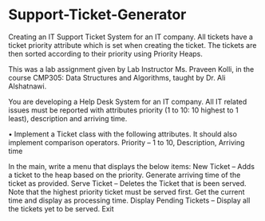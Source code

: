 # Support-Ticket-Generator
Creating an IT Support Ticket System for an IT company. All tickets have a ticket priority attribute which is set when creating the ticket. The tickets are then sorted according to their priority using Priority Heaps.

This was a lab assignment given by Lab Instructor Ms. Praveen Kolli, in the course CMP305: Data Structures and Algorithms, taught by Dr. Ali Alshatnawi.

You are developing a Help Desk System for an IT company. All IT related issues must be reported with attributes priority (1 to 10:  10 highest to 1 least), description and arriving time. 

•	Implement a Ticket class with the following attributes. It should also implement comparison operators.
    Priority – 1 to 10, Description, Arriving time

In the main, write a menu that displays the below items:
New Ticket – Adds a ticket to the heap based on the priority. Generate arriving time of the ticket as provided.
Serve Ticket – Deletes the Ticket that is been served. Note that the highest priority ticket must be served first. Get the current time and display as processing time. 
Display Pending Tickets – Display all the tickets yet to be served. 
Exit
